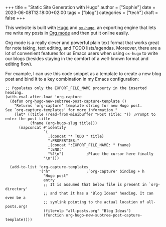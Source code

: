 +++
title = "Static Site Generation with Hugo"
author = ["Sophie"]
date = 2023-06-08T12:18:00+02:00
tags = ["blog"]
categories = ["tech"]
draft = false
+++

This website is built with [Hugo](https://gohugo.io/) and [`ox-hugo`](https://ox-hugo.scripter.co/), an exporting engine that lets me
write my posts in [Org mode](https://orgmode.org/) and then put it online easily.

Org mode is a really clever and powerful plain text format that works great for note
taking, text editing, and TODO lists/agendas. Moreover, there are a lot of
convenient features for us Emacs users when using `ox-hugo` to write our blogs
(besides staying in the comfort of a well-known format and editing flow).

For example, I can use this code snippet as a template to create a new blog post
and bind it to a key combination in my Emacs configuration:

```emacs-lisp
;; Populates only the EXPORT_FILE_NAME property in the inserted heading.
(with-eval-after-load 'org-capture
  (defun org-hugo-new-subtree-post-capture-template ()
    "Returns `org-capture' template string for new Hugo post.
See `org-capture-templates' for more information."
    (let* ((title (read-from-minibuffer "Post Title: ")) ;Prompt to enter the post title
           (fname (org-hugo-slug title)))
      (mapconcat #'identity
                 `(
                   ,(concat "* TODO " title)
                   ":PROPERTIES:"
                   ,(concat ":EXPORT_FILE_NAME: " fname)
                   ":END:"
                   "%?\n")          ;Place the cursor here finally
                 "\n")))

  (add-to-list 'org-capture-templates
               '("h"                ;`org-capture' binding + h
                 "Hugo post"
                 entry
                 ;; It is assumed that below file is present in `org-directory'
                 ;; and that it has a "Blog Ideas" heading. It can even be a
                 ;; symlink pointing to the actual location of all-posts.org!
                 (file+olp "all-posts.org" "Blog Ideas")
                 (function org-hugo-new-subtree-post-capture-template))))
```
